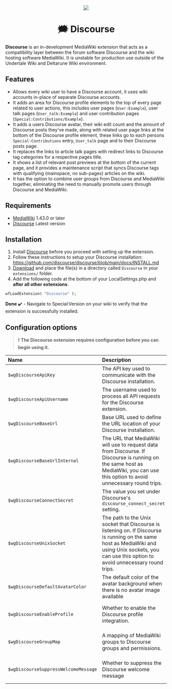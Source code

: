 <p align="center"><a href="https://github.com/utdrwiki/discussions/releases/latest" alt="Latest Release">
<img src="https://img.shields.io/github/v/release/utdrwiki/discussions"/></a></p>

<div align="center"><h1>🗯️ Discourse</h1></div>

**Discourse** is an in-development MediaWiki extension that acts as a compatibility layer between the forum software Discourse and the wiki hosting software MediaWiki. It is unstable for production use outside of the Undertale Wiki and Deltarune Wiki environment.

## Features
- Allows every wiki user to have a Discourse account, it uses wiki accounts in-place of separate Discourse accounts.
- It adds an area for Discourse profile elements to the top of every page related to user actions, this includes user pages (`User:Example`), user talk pages (`User_talk:Example`) and user contribution pages (`Special:Contributions/Example`).
- It adds a users Discourse avatar, their wiki edit count and the amount of Discourse posts they've made, along with related user page links at the bottom of the Discourse profile element, these links go to each persons `Special:Contributions` entry, `User_talk` page and to their Discourse posts page.
- It replaces the links to article talk pages with redirect links to Discourse tag categories for a respective pages title.
- It shows a list of relevant post previews at the bottom of the current page, and it provides a maintenance script that syncs Discourse tags with qualifying (mainspace, no sub-pages) articles on the wiki.
- It has the option to combine user groups from Discourse and MediaWiki together, eliminating the need to manually promote users through Discourse and MediaWiki.

## Requirements
* [MediaWiki](https://www.mediawiki.org) 1.43.0 or later
* [Discourse](https://github.com/discourse/discourse) Latest version

## Installation
1. Install [Discourse](https://github.com/discourse/discourse) before you proceed with setting up the extension.
2. Follow these instructions to setup your Discourse installation: https://github.com/discourse/discourse/blob/main/docs/INSTALL.md
3. [Download](https://github.com/utdrwiki/discussions/archive/master.zip) and place the file(s) in a directory called `Discourse` in your `extensions/` folder.
4. Add the following code at the bottom of your LocalSettings.php and **after all other extensions**:
```php
wfLoadExtension( "Discourse" );
```
**Done** ✔️ - Navigate to Special:Version on your wiki to verify that the extension is successfully installed.

## Configuration options
> ❗ **The Discourse extension requires configuration before you can begin using it.**

Name | Description | Values | Default | Required?
:--- | :--- | :--- | :--- | :---
`$wgDiscourseApiKey` | The API key used to communicate with the Discourse installation. | `string` | `null` | ✔️ Yes
`$wgDiscourseApiUsername` | The username used to process all API requests for the Discourse extension. | `string` | `null` | ✔️ Yes
`$wgDiscourseBaseUrl` | Base URL used to define the URL location of your Discourse installation. | `string` | `null` | ✔️ Yes
`$wgDiscourseBaseUrlInternal` | The URL that MediaWiki will use to request data from Discourse. If Discourse is running on the same host as MediaWiki, you can use this option to avoid unnecessary round trips. | `string` | `null` | ❗ No, but recommended if sharing the same host.
`$wgDiscourseConnectSecret` | The value you set under Discourse's `discourse_connect_secret` setting. | `string` | `null` | ✔️ Yes
`$wgDiscourseUnixSocket` | The path to the Unix socket that Discourse is listening on. If Discourse is running on the same host as MediaWiki and using Unix sockets, you can use this option to avoid unnecessary round trips. | `command` | `null` | ❗ No, but recommended if sharing the same host.
`$wgDiscourseDefaultAvatarColor` | The default color of the avatar background when there is no avatar image available | `integer` | `#FF0000` | ❌ No
`$wgDiscourseEnableProfile` | Whether to enable the Discourse profile integration. | `integer` | `true` - enable; `false` - disable | ❌ No
`$wgDiscourseGroupMap` | A mapping of MediaWiki groups to Discourse groups and permissions. | `integer` | `true` - enable; `false` - disable | ❌ No
`$wgDiscourseSuppressWelcomeMessage` | Whether to suppress the Discourse welcome message | `integer` | `true` - enable; `false` - disable | ❌ No
